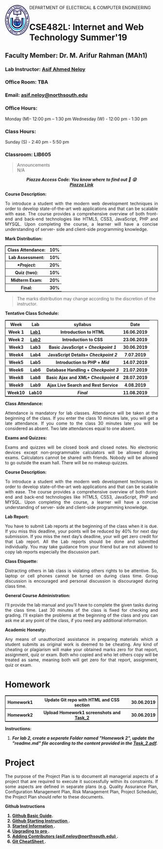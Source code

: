 <!DOCTYPE html>
<html>
  
<img align="left" width="80" height="100" src="https://github.com/NeloyNSU/CSE482_Summer-19_Section7/blob/master/image/nsulogo.png">
DEPARTMENT OF ELECTRICAL & COMPUTER ENGINEERING


# CSE482L: Internet and Web Technology Summer'19

## Faculty Member: Dr. M. Arifur Rahman (MAh1)
### Lab Instructor: [Asif Ahmed Neloy](https://www.linkedin.com/in/a2neel/)
### Office Room: TBA
### Email: asif.neloy@northsouth.edu
### Office Hours:
Monday (M)- 12:00 pm – 1:30 pm
Wednesday (W) - 12:00 pm - 1:30 pm
### Class Hours: 
Sunday (S) - 2:40 pm - 5:50 pm
### Classroom: LIB605

> Announcements </br>
N/A

<p align="center">
  <strong> <i> Piazza Access Code: You know where to find out &#128074; &#128540; </strong> </i>
  <br>
  <strong> <i> <a href="https://www.piazza.com/north_south_university/summer2019/cse482aan/home"> Piazza Link </a>  </strong> </i>
  </br>
</p>
<strong> Course Description: </strong>
<br>
<p align="justify">
To introduce a student with the modern web development techniques in order to develop state-of-the-art web applications and that can be scalable with ease. The course provides a comprehensive overview of both front-end and back-end technologies like HTML5, CSS3, JavaScript, PHP and MYSQL. Upon completing the course, a learner will have a concise understanding of server- side and client-side programming knowledge.
  </br>
</p>

<strong>Mark Distribution:</strong>
<p align="central">
<table style="border:1px solid black;margin-left:auto;margin-right:auto;">
  <tr>
    <th>Class Attendance:</th>
    <th>10%</th> 
  </tr>
  <tr>
    <th>Lab Assessment:</th>
    <th>10%</th> 
  </tr>
    <tr>
    <th><i>*Project:</th></i>
    <th>20%</th> 
  </tr>
      <tr>
    <th>Quiz (two):</th>
    <th>10%</th> 
  </tr>
    <tr>
    <th>Midterm Exam:</th>
    <th>20%</th>
  </tr> 
   </tr>
    <tr>
    <th>Final:</th>
    <th>30%</th>
  </tr>  
</table>
</p>

> The marks distribution may change according to the discretion of the instructor.

<strong>Tentative Class Schedule:</strong>
<p align="central">
<table style="border:1px solid black;margin-left:auto;margin-right:auto;">
  <tr>
    <th>Week</th>
    <th>Lab</th> 
    <th>syllabus</th>
    <th>Date</th>
  </tr>
  <tr>
    <th>Week 1</th>
    <th><a href="https://github.com/NeloyNSU/CSE482_Summer-19_Section7/tree/master/Lab1">Lab1</a></th> 
    <th>Introduction to HTML</th>
    <th>16.06.2019</th>
  </tr>
  <tr>
    <th>Week 2</th>
    <th><a href="https://github.com/NeloyNSU/CSE482_Summer-19_Section7/blob/master/Lab2/readme.md">Lab2</a></th> 
    <th>Introduction to CSS</th> 
    <th>23.06.2019</th>
  </tr>
    <tr>
    <th>Week3</th>
    <th>Lab3</th> 
    <th>Basic JavaScript + <i>Checkpoint 1</i></th> 
    <th>30.06.2019</th>  
  </tr>
      <tr>
    <th>Week4</th>
    <th>Lab4</th> 
    <th>JavaScript Details+ <i>Checkpoint 2</i></th> 
    <th>7.07.2019</th> 
  </tr>
    <tr>
    <th>Week5</th>
    <th>Lab5</th> 
    <th>Introduction to PHP +<i> Mid</i</th> 
    <th>14.07.2019</th> 
  </tr> 
    <tr>
    <th>Week6</th>
    <th>Lab6</th> 
    <th>Database Handling + <i>Checkpoint 3</i></th> 
    <th>21.07.2019</th> 
  </tr>  
      <tr>
    <th>Week8</th>
    <th>Lab8</th> 
    <th>Basic Ajax and XML+ <i>Checkpoint 4</i></th> 
    <th>28.07.2019</th> 
  </tr> 
      <tr>
    <th>Week9</th>
    <th>Lab9</th> 
    <th>Ajax Live Search and Rest Service</th> 
    <th>4.08.2019</th> 
  </tr> 
      <tr>
    <th>Week10</th>
    <th>Lab10</th> 
    <th><strong><i>Final</strong></i></th> 
    <th>11.08.2019</th> 
  </tr> 
</table>
</p>

<strong> Class Attendance: </strong>
<p align="justify">
Attendance is mandatory for lab classes. Attendance will be taken at the beginning of the class. If you enter the class 10 minutes late, you will get a late attendance. If you come to the class 30 minutes late you will be considered as absent. Two late attendances equal to one absent.
</p>

<strong>Exams and Quizzes:</strong>
<p align="justify">
Exams and quizzes will be closed book and closed notes. No electronic devices except non-programmable calculators will be allowed during exams. Calculators cannot be shared with friends. Nobody will be allowed to go outside the exam hall. There will be no makeup quizzes.
</p>

<strong> Course Description: </strong>
<p align="justify">
To introduce a student with the modern web development techniques in order to develop state-of-the-art web applications and that can be scalable with ease. The course provides a comprehensive overview of both front-end and back-end technologies like HTML5, CSS3, JavaScript, PHP and MYSQL. Upon completing the course, a learner will have a concise understanding of server- side and client-side programming knowledge.
</p>

<strong> Lab Report: </strong>
<p align="justify">
You have to submit Lab reports at the beginning of the class when it is due. If you miss this deadline, your points will be reduced by 40% for next day submission. If you miss the next day’s deadline, your will get zero credit for that Lab report. All the Lab reports should be done and submitted individually. You may take guidance from your friend but are not allowed to copy lab reports especially the discussion part.
</p>

<strong> Class Etiquette: </strong>
<p align="justify">
Distracting others in lab class is violating others rights to be attentive. So, laptop or cell phones cannot be turned on during class time. Group discussion is encouraged and personal discussion is discouraged during class time.
</p>

<strong>General Course Administration:</strong>
<p align="justify">
I’ll provide the lab manual and you’ll have to complete the given tasks during the class time. Last 30 minutes of the class is fixed for checking and grading. I’ll explain the problems at the beginning of the class and you can ask me at any point of the class, if you need any additional information.
</p>

<strong> Academic Honesty:</strong>
<p align="justify">
Any means of unauthorized assistance in preparing materials which a student submits as original work is deemed to be cheating. Any kind of cheating or plagiarism will make your obtained marks zero for that report, assignment, quiz or exam. Both who copied and who let others copy will be treated as same, meaning both will get zero for that report, assignment, quiz or exam.
</p>

# Homework
<p align="central">
  <table style="border:1px solid black;margin-left:auto;margin-right:auto;">
      <tr>
    <th>Homework1</th>
    <th>Update Git repo with HTML and CSS section</th> 
    <th>30.06.2019</th> 
  </tr> 
     <tr>
    <th>Homework2</th>
    <th>Upload Homework1 screenshots and <a href="https://github.com/NeloyNSU/CSE482_Summer-19_Section7/blob/master/Resources/Task_2.pdf">Task_2</a></th> 
    <th>30.06.2019</th> 
  </tr> 
</table>

<strong> Instructions: </strong> <br>
<b><i> <ol> <li>For lab 2, create a seperate Folder named "Homework 2", update the "readme.md" file according to the content provided in the <a href="https://github.com/NeloyNSU/CSE482_Summer-19_Section7/blob/master/Resources/Task_2.pdf">Task_2.pdf</a>.</b></i>
 </li>
 </ol> 
</p>

# Project 
<p align="justify">
The purpose of the Project Plan is to document all managerial aspects of a project that are required to execute it successfully within its constraints. If some aspects are defined in separate plans (e.g. Quality Assurance Plan, Configuration Management Plan, Risk Management Plan, Project Schedule), the Project Plan should refer to these documents.
</p>

<b>Github Instructions</b><br>
<p align="justify">
<b>
  <ol> 
   <li> <a href="https://guides.github.com/">Github Basic Guide</a>. </i>
  <li> <a href="https://product.hubspot.com/blog/git-and-github-tutorial-for-beginners">Github Starting Instruction </a>. </i>
  <li> <a href="https://towardsdatascience.com/getting-started-with-git-and-github-6fcd0f2d4ac6"> Started Information </a>.</li>
  <li> <a href="https://github.community/t5/How-to-use-Git-and-GitHub/What-is-the-PRO-label-in-my-profile/td-p/16971"> Upgrading to pro </a>.</li>
  <li> <a href="https://www.youtube.com/watch?v=sOciDss1EEY"> Adding Contributors (asif.neloy@northsouth.edu) </a>.</li>
  <li> <a href="https://gist.github.com/hofmannsven/6814451"> Git CheatSheet </a>.</li>
 </ol> 
</p>


</body>
</html>
